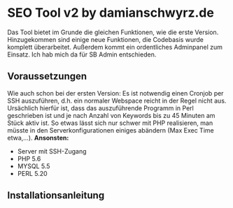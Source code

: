 <h1>SEO Tool v2 by damianschwyrz.de</h1>
Das Tool bietet im Grunde die gleichen Funktionen, wie die erste Version. Hinzugekommen sind einige neue Funktionen, die Codebasis wurde komplett überarbeitet. Außerdem kommt ein ordentliches Adminpanel zum Einsatz. Ich hab mich da für SB Admin entschieden.
<h2>Voraussetzungen</h2>
Wie auch schon bei der ersten Version: Es ist notwendig einen Cronjob per SSH auszuführen, d.h. ein normaler Webspace reicht in der Regel nicht aus. Ursächlich hierfür ist, dass das auszuführende Programm in Perl geschrieben ist und je nach Anzahl von Keywords bis zu 45 Minuten am Stück aktiv ist. So etwas lässt sich nur schwer mit PHP realisieren, man müsste in den Serverkonfigurationen einiges abändern (Max Exec Time etwa,...).
<strong>Ansonsten:</strong>

<ul>
<li>Server mit SSH-Zugang</li>
<li>PHP 5.6</li>
<li>MYSQL 5.5</li>
<li>PERL 5.20</li>
</ul>

<h2>Installationsanleitung</h2>
